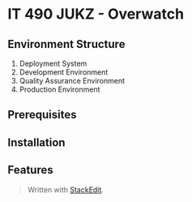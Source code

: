 
# IT 490 JUKZ - Overwatch 
## Environment Structure
1. Deployment System 
2. Development Environment
3. Quality Assurance Environment
4. Production Environment
## Prerequisites

## Installation
## Features


> Written with [StackEdit](https://stackedit.io/).
<!--stackedit_data:
eyJoaXN0b3J5IjpbMTk0NzkyNjQyMCwtMTYxMDEzMDE0MCwtMz
c4NjQwNjJdfQ==
-->